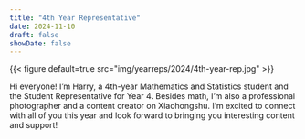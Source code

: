 ```yaml
---
title: "4th Year Representative"
date: 2024-11-10
draft: false
showDate: false
---
```

{{< figure default=true src="img/yearreps/2024/4th-year-rep.jpg" >}}

Hi everyone! I’m Harry, a 4th-year Mathematics and Statistics student and the Student Representative for Year 4. Besides math, I’m also a professional photographer and a content creator on Xiaohongshu. I’m excited to connect with all of you this year and look forward to bringing you interesting content and support!
